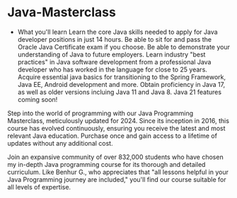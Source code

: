 # Java-Masterclass

- What you'll learn
Learn the core Java skills needed to apply for Java developer positions in just 14 hours.
Be able to sit for and pass the Oracle Java Certificate exam if you choose.
Be able to demonstrate your understanding of Java to future employers.
Learn industry "best practices" in Java software development from a professional Java developer who has worked in the language for close to 25 years.
Acquire essential java basics for transitioning to the Spring Framework, Java EE, Android development and more.
Obtain proficiency in Java 17, as well as older versions incluing Java 11 and Java 8.
Java 21 features coming soon!

Step into the world of programming with our Java Programming Masterclass, meticulously updated for 2024. Since its inception in 2016, this course has evolved continuously, ensuring you receive the latest and most relevant Java education. Purchase once and gain access to a lifetime of updates without any additional cost.

Join an expansive community of over 832,000 students who have chosen my in-depth Java programming course for its thorough and detailed curriculum. Like Benhur G., who appreciates that "all lessons helpful in your Java Programming journey are included," you'll find our course suitable for all levels of expertise.
